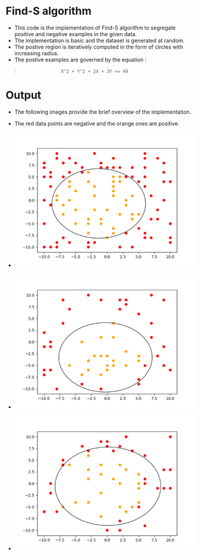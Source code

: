 # Find-S  algorithm

 - This code is the implementation of Find-S algorithm to segregate positive and negative examples in the given data.
- The implementation is basic and the dataset is generated at random.
- The postive region is iteratively computed in the form of circles with increasing radius.
- The postive examples are governed by the equation : 
>                    X^2 + Y^2 + 2X + 3Y <= 49
# Output
- The  following images provide the brief overview of the implementation.
- The red data points are negative and the orange ones are positive.

- ![output 1](images/finds_op1.png "Output 1")
-  ![output 2](images/finds_op2.png "Output 2")
- ![output 3](images/finds_op3.png "Output 3")
